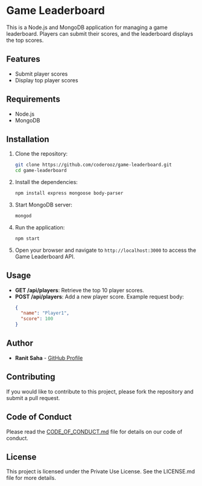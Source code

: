 # Game Leaderboard

This is a Node.js and MongoDB application for managing a game leaderboard. Players can submit their scores, and the leaderboard displays the top scores.

## Features

- Submit player scores
- Display top player scores

## Requirements

- Node.js
- MongoDB

## Installation

1. Clone the repository:
   ```bash
   git clone https://github.com/coderooz/game-leaderboard.git
   cd game-leaderboard
   ```

2. Install the dependencies:
   ```bash
   npm install express mongoose body-parser
   ```

3. Start MongoDB server:
   ```bash
   mongod
   ```

4. Run the application:
   ```bash
   npm start
   ```

5. Open your browser and navigate to `http://localhost:3000` to access the Game Leaderboard API.

## Usage

- **GET /api/players**: Retrieve the top 10 player scores.
- **POST /api/players**: Add a new player score. Example request body:
  ```json
  {
    "name": "Player1",
    "score": 100
  }
  ```


## Author

- **Ranit Saha** - [GitHub Profile](https://github.com/coderooz)

## Contributing

If you would like to contribute to this project, please fork the repository and submit a pull request.

## Code of Conduct

Please read the [CODE_OF_CONDUCT.md](CODE_OF_CONDUCT.md) file for details on our code of conduct.

## License

This project is licensed under the Private Use License. See the LICENSE.md file for more details.

